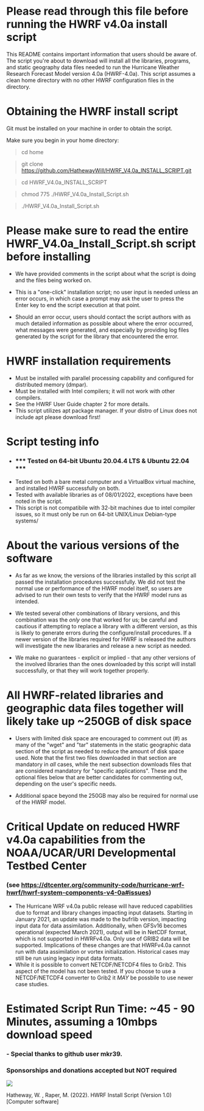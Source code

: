 # Please read through this file before running the HWRF v4.0a install script
This README contains important information that users should be aware of.
The script you're about to download will install all the libraries, programs, and static geography 
data files needed to run the Hurricane Weather Research Forecast Model version 4.0a (HWRF-4.0a).
This script assumes a clean home directory with no other HWRF configuration files in the directory.

# Obtaining the HWRF install script
Git must be installed on your machine in order to obtain the script.

Make sure you begin in your home directory:

> cd home

> git clone https://github.com/HathewayWill/HWRF_V4.0a_INSTALL_SCRIPT.git

> cd HWRF_V4.0a_INSTALL_SCRIPT

> chmod 775 ./HWRF_V4.0a_Install_Script.sh

> ./HWRF_V4.0a_Install_Script.sh

# Please make sure to read the entire HWRF_V4.0a_Install_Script.sh script before installing
- We have provided comments in the script about what the script is doing and the files being worked on.

- This is a "one-click" installation script; no user input is needed unless an error occurs, in which
  case a prompt may ask the user to press the Enter key to end the script execution at that point.

- Should an error occur, users should contact the script authors with as much detailed information
  as possible about where the error occurred, what messages were generated, and especially by providing
  log files generated by the script for the library that encountered the error.

# HWRF installation requirements
- Must be installed with parallel processing capability and configured for distributed memory (dmpar).
- Must be installed with Intel compilers; it will not work with other compilers.
- See the HWRF User Guide chapter 2 for more details.
- This script utilizes apt package manager.  If your distro of Linux does not include apt please download first!

# Script testing info 
- ### *** Tested on 64-bit Ubuntu 20.04.4 LTS & Ubuntu 22.04 ***
- Tested on both a bare metal computer and a VirtualBox virtual machine, and installed HWRF successfully on both.
- Tested with available libraries as of 08/01/2022, exceptions have been noted in the script.
- This script is not compatibile with 32-bit machines due to intel compiler issues, so it must only be run on 64-bit UNIX/Linux Debian-type systems/

# About the various versions of the software
- As far as we know, the versions of the libraries installed by this script all passed the installation
  procedures successfully.  We did not test the normal use or performance of the HWRF model itself, 
  so users are advised to run their own tests to verify that the HWRF model runs as intended.
  
- We tested several other combinations of library versions, and this combination was the *only*
  one that worked for us; be careful and cautious if attempting to replace a library with 
  a different version, as this is likely to generate errors during the configure/install procedures.
  If a newer version of the libraries required for HWRF is released the authors will investigate the
  new libararies and release a new script as needed.

- We make no guarantees - explicit or implied - that any other versions of the involved libraries
  than the ones downloaded by this script will install successfully, or that they will work together properly.

# All HWRF-related libraries and geographic data files together will likely take up ~250GB of disk space
- Users with limited disk space are encouraged to comment out (#) as many of the "wget" and "tar" statements 
  in the static geographic data section of the script as needed to reduce the amount of disk space used. Note
  that the first two files downloaded in that section are mandatory in *all* cases, while the next subsection
  downloads files that are considered mandatory for "specific applications". These and the optional files
  below that are better candidates for commenting out, depending on the user's specific needs.

- Additional space beyond the 250GB may also be required for normal use of the HWRF model.

# Critical Update on reduced HWRF v4.0a capabilities from the NOAA/UCAR/URI Developmental Testbed Center
### (see https://dtcenter.org/community-code/hurricane-wrf-hwrf/hwrf-system-components-v4-0a#issues)
- The Hurricane WRF v4.0a public release will have reduced capabilities due to format and library changes impacting input datasets. Starting in January 2021, an update was made to the bufrlib version, impacting input data for data assimilation. Additionally, when GFSv16 becomes operational (expected March 2021), output will be in NetCDF format, which is not supported in HWRFv4.0a. Only use of GRIB2 data will be supported. Implications of these changes are that HWRFv4.0a cannot run with data assimilation or vortex initialization. Historical cases may still be run using legacy input data formats.
- While it is possible to convert NETCDF/NETCDF4 files to Grib2.  This aspect of the model has not been tested.  If you choose to use a NETCDF/NETCDF4 converter to Grib2 it *MAY* be possbile to use newer case studies.

# Estimated Script Run Time: ~45 - 90 Minutes, assuming a 10mbps download speed
### - Special thanks to github user mkr39.

### Sponsorships and donations accepted but NOT required
[![](https://img.shields.io/static/v1?label=Sponsor&message=%E2%9D%A4&logo=GitHub&color=%23fe8e86)](https://github.com/sponsors/HathewayWill)


Hatheway, W. , Raper, M. (2022). HWRF Install Script (Version 1.0) [Computer software]
